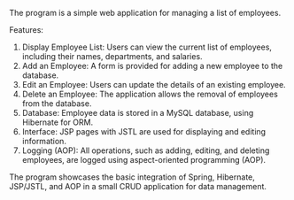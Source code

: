 The program is a simple web application for managing a list of employees.  
  
Features:  
1. Display Employee List: Users can view the current list of employees, including their names, departments, and salaries.
2. Add an Employee: A form is provided for adding a new employee to the database.
3. Edit an Employee: Users can update the details of an existing employee.
4. Delete an Employee: The application allows the removal of employees from the database.
5. Database: Employee data is stored in a MySQL database, using Hibernate for ORM.
6. Interface: JSP pages with JSTL are used for displaying and editing information.
7. Logging (AOP): All operations, such as adding, editing, and deleting employees, are logged using aspect-oriented programming (AOP).
  
The program showcases the basic integration of Spring, Hibernate, JSP/JSTL, and AOP in a small CRUD application for data management.
